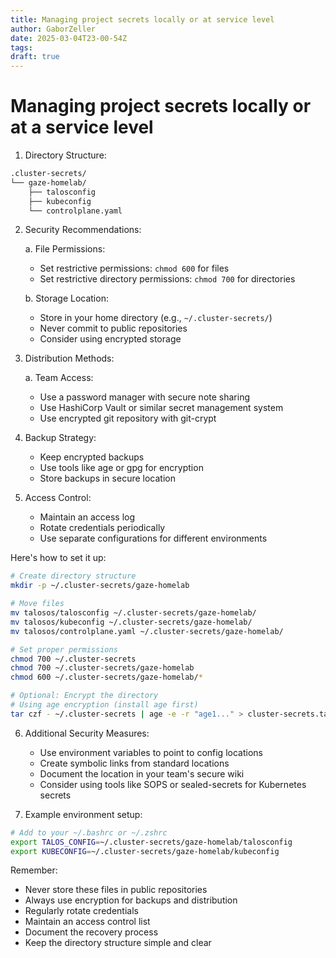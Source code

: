 ```yaml
---
title: Managing project secrets locally or at service level
author: GaborZeller
date: 2025-03-04T23-00-54Z
tags:
draft: true
---
```


# Managing project secrets locally or at a service level

1. Directory Structure:

```sh
.cluster-secrets/
└── gaze-homelab/
    ├── talosconfig
    ├── kubeconfig
    └── controlplane.yaml
```

2. Security Recommendations:

   a. File Permissions:

   - Set restrictive permissions: `chmod 600` for files
   - Set restrictive directory permissions: `chmod 700` for directories

   b. Storage Location:

   - Store in your home directory (e.g., `~/.cluster-secrets/`)
   - Never commit to public repositories
   - Consider using encrypted storage

3. Distribution Methods:

   a. Team Access:

   - Use a password manager with secure note sharing
   - Use HashiCorp Vault or similar secret management system
   - Use encrypted git repository with git-crypt

4. Backup Strategy:

   - Keep encrypted backups
   - Use tools like age or gpg for encryption
   - Store backups in secure location

5. Access Control:
   - Maintain an access log
   - Rotate credentials periodically
   - Use separate configurations for different environments

Here's how to set it up:

```sh
# Create directory structure
mkdir -p ~/.cluster-secrets/gaze-homelab

# Move files
mv talosos/talosconfig ~/.cluster-secrets/gaze-homelab/
mv talosos/kubeconfig ~/.cluster-secrets/gaze-homelab/
mv talosos/controlplane.yaml ~/.cluster-secrets/gaze-homelab/

# Set proper permissions
chmod 700 ~/.cluster-secrets
chmod 700 ~/.cluster-secrets/gaze-homelab
chmod 600 ~/.cluster-secrets/gaze-homelab/*

# Optional: Encrypt the directory
# Using age encryption (install age first)
tar czf - ~/.cluster-secrets | age -e -r "age1..." > cluster-secrets.tar.gz.age
```

6. Additional Security Measures:

   - Use environment variables to point to config locations
   - Create symbolic links from standard locations
   - Document the location in your team's secure wiki
   - Consider using tools like SOPS or sealed-secrets for Kubernetes secrets

7. Example environment setup:

```sh
# Add to your ~/.bashrc or ~/.zshrc
export TALOS_CONFIG=~/.cluster-secrets/gaze-homelab/talosconfig
export KUBECONFIG=~/.cluster-secrets/gaze-homelab/kubeconfig
```

Remember:

- Never store these files in public repositories
- Always use encryption for backups and distribution
- Regularly rotate credentials
- Maintain an access control list
- Document the recovery process
- Keep the directory structure simple and clear
